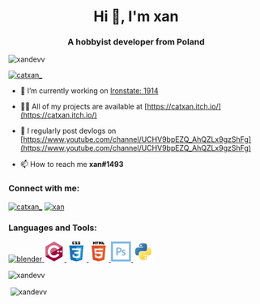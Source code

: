 <h1 align="center">Hi 👋, I'm xan</h1>
<h3 align="center">A hobbyist developer from Poland</h3>

<p align="left"> <img src="https://komarev.com/ghpvc/?username=xandevv&label=Profile%20views&color=0e75b6&style=flat" alt="xandevv" /> </p>

<p align="left"> <a href="https://twitter.com/catxan_" target="blank"><img src="https://img.shields.io/twitter/follow/catxan_?logo=twitter&style=for-the-badge" alt="catxan_" /></a> </p>

- 🔭 I’m currently working on [Ironstate: 1914](https://xan14.itch.io)

- 👨‍💻 All of my projects are available at [https://catxan.itch.io/](https://catxan.itch.io/)

- 📝 I regularly post devlogs on [https://www.youtube.com/channel/UCHV9bpEZQ_AhQZLx9gzShFg](https://www.youtube.com/channel/UCHV9bpEZQ_AhQZLx9gzShFg)

- 📫 How to reach me **xan#1493**

<h3 align="left">Connect with me:</h3>
<p align="left">
<a href="https://twitter.com/henryk997_" target="blank"><img align="center" src="https://raw.githubusercontent.com/rahuldkjain/github-profile-readme-generator/master/src/images/icons/Social/twitter.svg" alt="catxan_" height="30" width="40" /></a>
<a href="https://www.youtube.com/channel/UCHV9bpEZQ_AhQZLx9gzShFg" target="blank"><img align="center" src="https://raw.githubusercontent.com/rahuldkjain/github-profile-readme-generator/master/src/images/icons/Social/youtube.svg" alt="xan" height="30" width="40" /></a>
</p>

<h3 align="left">Languages and Tools:</h3>
<p align="left"> <a href="https://www.blender.org/" target="_blank"> <img src="https://download.blender.org/branding/community/blender_community_badge_white.svg" alt="blender" width="40" height="40"/> </a> <a href="https://www.w3schools.com/cpp/" target="_blank"> <img src="https://raw.githubusercontent.com/devicons/devicon/master/icons/cplusplus/cplusplus-original.svg" alt="cplusplus" width="40" height="40"/> </a> <a href="https://www.w3schools.com/css/" target="_blank"> <img src="https://raw.githubusercontent.com/devicons/devicon/master/icons/css3/css3-original-wordmark.svg" alt="css3" width="40" height="40"/> </a> <a href="https://www.w3.org/html/" target="_blank"> <img src="https://raw.githubusercontent.com/devicons/devicon/master/icons/html5/html5-original-wordmark.svg" alt="html5" width="40" height="40"/> </a> <a href="https://www.photoshop.com/en" target="_blank"> <img src="https://raw.githubusercontent.com/devicons/devicon/master/icons/photoshop/photoshop-line.svg" alt="photoshop" width="40" height="40"/> </a> <a href="https://www.python.org" target="_blank"> <img src="https://raw.githubusercontent.com/devicons/devicon/master/icons/python/python-original.svg" alt="python" width="40" height="40"/> </a> </p>

<p><img align="center" src="https://github-readme-stats.vercel.app/api/top-langs?username=xandevv&show_icons=true&locale=en&layout=compact" alt="xandevv" /></p>

<p>&nbsp;<img align="center" src="https://github-readme-stats.vercel.app/api?username=xandevv&show_icons=true&locale=en" alt="xandevv" /></p>
